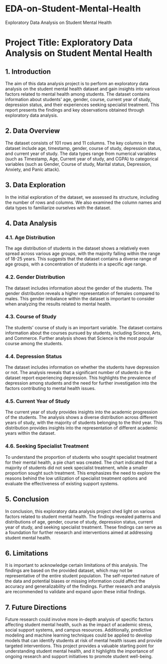 # EDA-on-Student-Mental-Health
Exploratory Data Analysis on Student Mental Health
# Project Title: Exploratory Data Analysis on Student Mental Health

## 1. Introduction
The aim of this data analysis project is to perform an exploratory data analysis on the student mental health dataset and gain insights into various factors related to mental health among students. The dataset contains information about students' age, gender, course, current year of study, depression status, and their experiences seeking specialist treatment. This report presents the findings and key observations obtained through exploratory data analysis.

## 2. Data Overview
The dataset consists of 101 rows and 11 columns. The key columns in the dataset include age, timestamp, gender, course of study, depression status, and current year of study. The data types range from numerical variables (such as Timestamp, Age, Current year of study, and CGPA) to categorical variables (such as Gender, Course of study, Marital status, Depression, Anxiety, and Panic attack).

## 3. Data Exploration
In the initial exploration of the dataset, we assessed its structure, including the number of rows and columns. We also examined the column names and data types to familiarize ourselves with the dataset.

## 4. Data Analysis
### 4.1. Age Distribution
The age distribution of students in the dataset shows a relatively even spread across various age groups, with the majority falling within the range of 18-25 years. This suggests that the dataset contains a diverse range of age groups, with a concentration of students in a specific age range.

### 4.2. Gender Distribution
The dataset includes information about the gender of the students. The gender distribution reveals a higher representation of females compared to males. This gender imbalance within the dataset is important to consider when analyzing the results related to mental health.

### 4.3. Course of Study
The students' course of study is an important variable. The dataset contains information about the courses pursued by students, including Science, Arts, and Commerce. Further analysis shows that Science is the most popular course among the students.

### 4.4. Depression Status
The dataset includes information on whether the students have depression or not. The analysis reveals that a significant number of students in the dataset report experiencing depression. This highlights the prevalence of depression among students and the need for further investigation into the factors contributing to mental health issues.

### 4.5. Current Year of Study
The current year of study provides insights into the academic progression of the students. The analysis shows a diverse distribution across different years of study, with the majority of students belonging to the third year. This distribution provides insights into the representation of different academic years within the dataset.

### 4.6. Seeking Specialist Treatment
To understand the proportion of students who sought specialist treatment for their mental health, a pie chart was created. The chart indicated that a majority of students did not seek specialist treatment, while a smaller proportion sought such treatment. This emphasizes the need to explore the reasons behind the low utilization of specialist treatment options and evaluate the effectiveness of existing support systems.

## 5. Conclusion
In conclusion, this exploratory data analysis project shed light on various factors related to student mental health. The findings revealed patterns and distributions of age, gender, course of study, depression status, current year of study, and seeking specialist treatment. These findings can serve as a foundation for further research and interventions aimed at addressing student mental health.

## 6. Limitations
It is important to acknowledge certain limitations of this analysis. The findings are based on the provided dataset, which may not be representative of the entire student population. The self-reported nature of the data and potential biases or missing information could affect the accuracy and generalizability of the findings. Further research and analysis are recommended to validate and expand upon these initial findings.

## 7. Future Directions
Future research could involve more in-depth analysis of specific factors affecting student mental health, such as the impact of academic stress, social support systems, and campus resources. Additionally, predictive modeling and machine learning techniques could be applied to develop models that can identify students at risk of mental health issues and provide targeted interventions. This project provides a valuable starting point for understanding student mental health, and it highlights the importance of ongoing research and support initiatives to promote student well-being.
